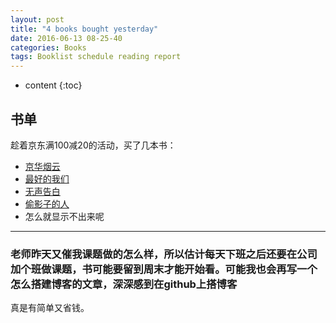 ```yaml
---
layout: post
title: "4 books bought yesterday"
date: 2016-06-13 08-25-40
categories: Books
tags: Booklist schedule reading report
---
```


* content
{:toc}

## 书单

趁着京东满100减20的活动，买了几本书：

-	[京华烟云](https://book.douban.com/subject/1391191/)	
-   [最好的我们](https://book.douban.com/subject/24754316/)
-	[无声告白](https://book.douban.com/subject/26382433/)
-	[偷影子的人](https://book.douban.com/subject/10763902/) 
-	怎么就显示不出来呢
---

### 老师昨天又催我课题做的怎么样，所以估计每天下班之后还要在公司加个班做课题，书可能要留到周末才能开始看。可能我也会再写一个怎么搭建博客的文章，深深感到在github上搭博客

真是有简单又省钱。